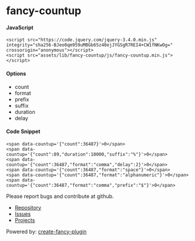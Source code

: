 # fancy-countup
#### JavaScript
```
<script src="https://code.jquery.com/jquery-3.4.0.min.js" integrity="sha256-BJeo0qm959uMBGb65z40ejJYGSgR7REI4+CW1fNKwOg=" crossorigin="anonymous"></script>
<script src="assets/lib/fancy-countup/js/fancy-countup.min.js"></script>
```
#### Options
- count
- format
- prefix
- suffix
- duration
- delay

#### Code Snippet
```
<span data-countup='{"count":36487}'>0</span>
<span data-countup='{"count":89,"duration":10000,"suffix":"%"}'>0</span>
<span data-countup='{"count":36487,"format":"comma","delay":2}'>0</span>
<span data-countup='{"count":36487,"format":"space"}'>0</span>
<span data-countup='{"count":36487,"format":"alphanumeric"}'>0</span>
<span data-countup='{"count":36487,"format":"comma","prefix":"$"}'>0</span>
```

Please report bugs and contribute at github.
- [Repository](https://github.com/humayunkabir/fancy-countup)
- [Issues](https://github.com/humayunkabir/fancy-countup/issues)
- [Projects](https://github.com/humayunkabir/fancy-countup/projects)

Powered by: [create-fancy-plugin](https://github.com/humayunkabir/create-fancy-plugin)
